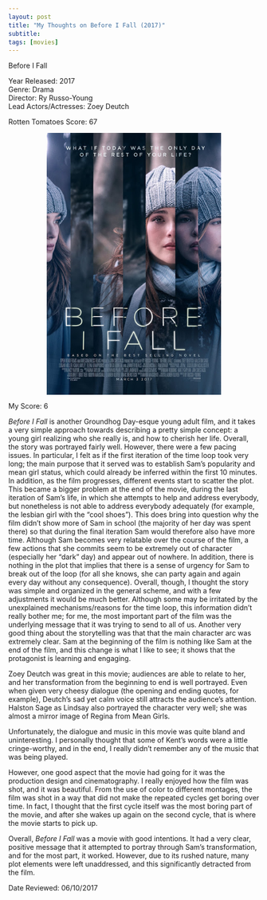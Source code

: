 ```yaml
---
layout: post
title: "My Thoughts on Before I Fall (2017)"
subtitle:
tags: [movies]
---
```


Before I Fall

Year Released: 2017\
Genre: Drama\
Director: Ry Russo-Young\
Lead Actors/Actresses: Zoey Deutch

Rotten Tomatoes Score: 67

<img style="display: block; margin-left: auto; margin-right: auto; width: 350px;" src="../assets/before_i_fall.jpg">

My Score: 6

_Before I Fall_ is another Groundhog Day-esque young adult film, and it takes a very simple approach towards describing a pretty simple concept: a young girl realizing who she really is, and how to cherish her life. Overall, the story was portrayed fairly well. However, there were a few pacing issues. In particular, I felt as if the first iteration of the time loop took very long; the main purpose that it served was to establish Sam’s popularity and mean girl status, which could already be inferred within the first 10 minutes. In addition, as the film progresses, different events start to scatter the plot. This became a bigger problem at the end of the movie, during the last iteration of Sam’s life, in which she attempts to help and address everybody, but nonetheless is not able to address everybody adequately (for example, the lesbian girl with the “cool shoes”). This does bring into question why the film didn’t show more of Sam in school (the majority of her day was spent there) so that during the final iteration Sam would therefore also have more time. Although Sam becomes very relatable over the course of the film, a few actions that she commits seem to be extremely out of character (especially her “dark” day) and appear out of nowhere. In addition, there is nothing in the plot that implies that there is a sense of urgency for Sam to break out of the loop (for all she knows, she can party again and again every day without any consequence). Overall, though, I thought the story was simple and organized in the general scheme, and with a few adjustments it would be much better. Although some may be irritated by the unexplained mechanisms/reasons for the time loop, this information didn’t really bother me; for me, the most important part of the film was the underlying message that it was trying to send to all of us. Another very good thing about the storytelling was that that the main character arc was extremely clear. Sam at the beginning of the film is nothing like Sam at the end of the film, and this change is what I like to see; it shows that the protagonist is learning and engaging.

Zoey Deutch was great in this movie; audiences are able to relate to her, and her transformation from the beginning to end is well portrayed. Even when given very cheesy dialogue (the opening and ending quotes, for example), Deutch’s sad yet calm voice still attracts the audience’s attention. Halston Sage as Lindsay also portrayed the character very well; she was almost a mirror image of Regina from Mean Girls.

Unfortunately, the dialogue and music in this movie was quite bland and uninteresting. I personally thought that some of Kent’s words were a little cringe-worthy, and in the end, I really didn’t remember any of the music that was being played.

However, one good aspect that the movie had going for it was the production design and cinematography. I really enjoyed how the film was shot, and it was beautiful. From the use of color to different montages, the film was shot in a way that did not make the repeated cycles get boring over time. In fact, I thought that the first cycle itself was the most boring part of the movie, and after she wakes up again on the second cycle, that is where the movie starts to pick up.

Overall, _Before I Fall_ was a movie with good intentions. It had a very clear, positive message that it attempted to portray through Sam’s transformation, and for the most part, it worked. However, due to its rushed nature, many plot elements were left unaddressed, and this significantly detracted from the film.

Date Reviewed: 06/10/2017
